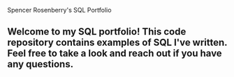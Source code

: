 Spencer Rosenberry's SQL Portfolio

## Welcome to my SQL portfolio! This code repository contains examples of SQL I've written. Feel free to take a look and reach out if you have any questions.
